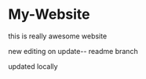 # My-Website

this is really awesome website


new editing on update-- readme branch

updated locally
